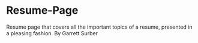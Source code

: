 # Resume-Page
Resume page that covers all the important topics of a resume, presented in a pleasing fashion.
By Garrett Surber
